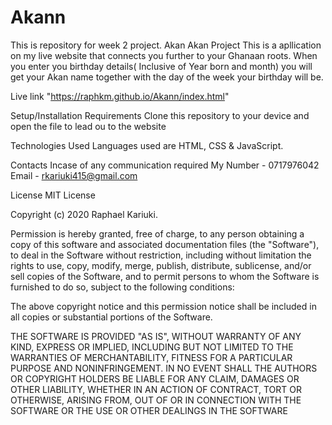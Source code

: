 # Akann
This is repository for week 2 project.
Akan
Akan Project
This is a apllication on my live website that connects you further to  your Ghanaan roots. When you enter you birthday details( Inclusive of Year born and month) you will get your Akan name together with the day of the week your birthday will be. 

Live link "https://raphkm.github.io/Akann/index.html"

Setup/Installation Requirements
Clone this repository to your device and open the file to lead ou to the website

Technologies Used
Languages used are HTML, CSS & JavaScript.

Contacts
 Incase of any communication required My Number - 0717976042 Email - rkariuki415@gmail.com

License
MIT License

Copyright (c) 2020 Raphael Kariuki.

Permission is hereby granted, free of charge, to any person obtaining a copy of this software and associated documentation files (the "Software"), to deal in the Software without restriction, including without limitation the rights to use, copy, modify, merge, publish, distribute, sublicense, and/or sell copies of the Software, and to permit persons to whom the Software is furnished to do so, subject to the following conditions:

The above copyright notice and this permission notice shall be included in all copies or substantial portions of the Software.

THE SOFTWARE IS PROVIDED "AS IS", WITHOUT WARRANTY OF ANY KIND, EXPRESS OR IMPLIED, INCLUDING BUT NOT LIMITED TO THE WARRANTIES OF MERCHANTABILITY, FITNESS FOR A PARTICULAR PURPOSE AND NONINFRINGEMENT. IN NO EVENT SHALL THE AUTHORS OR COPYRIGHT HOLDERS BE LIABLE FOR ANY CLAIM, DAMAGES OR OTHER LIABILITY, WHETHER IN AN ACTION OF CONTRACT, TORT OR OTHERWISE, ARISING FROM, OUT OF OR IN CONNECTION WITH THE SOFTWARE OR THE USE OR OTHER DEALINGS IN THE SOFTWARE
